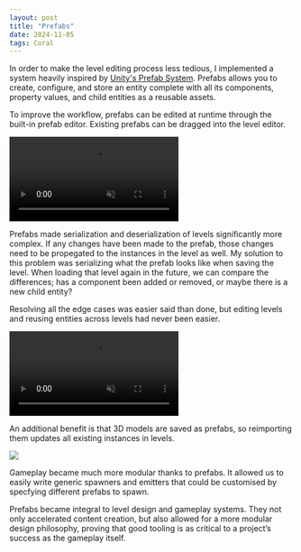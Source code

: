 ```yaml
---
layout: post
title: "Prefabs"
date: 2024-11-05
tags: Coral
---
```


In order to make the level editing process less tedious, I implemented a system heavily inspired by [Unity's Prefab System](https://docs.unity3d.com/Manual/Prefabs.html). Prefabs allows you to create, configure, and store an entity complete with all its components, property values, and child entities as a reusable assets.

To improve the workflow, prefabs can be edited at runtime through the built-in prefab editor. Existing prefabs can be dragged into the level editor.

<div class="video-as-gif-container">
  <video autoplay loop muted playsinline>
    <source src="/img/projects/y2/coral/LevelEditor.mp4" type="video/mp4">
  </video>
</div>

Prefabs made serialization and deserialization of levels significantly more complex. If any changes have been made to the prefab, those changes need to be propegated to the instances in the level as well. My solution to this problem was serializing what the prefab looks like when saving the level. When loading that level again in the future, we can compare the differences; has a component been added or removed, or maybe there is a new child entity?

Resolving all the edge cases was easier said than done, but editing levels and reusing entities across levels had never been easier.

<div class="video-as-gif-container">
  <video autoplay loop muted playsinline>
    <source src="/img/projects/y2/coral/PrefabUpdating.mp4" type="video/mp4">
  </video>
</div>

An additional benefit is that 3D models are saved as prefabs, so reimporting them updates all existing instances in levels.

![](/img/projects/y2/coral/ImportingWorkflow.gif)

Gameplay became much more modular thanks to prefabs. It allowed us to easily write generic spawners and emitters that could be customised by specfying different prefabs to spawn.

Prefabs became integral to level design and gameplay systems. They not only accelerated content creation, but also allowed for a more modular design philosophy, proving that good tooling is as critical to a project’s success as the gameplay itself.